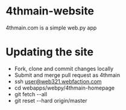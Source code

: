 4thmain-website
===============

4thmain.com is a simple web.py app

Updating the site
=================

* Fork, clone and commit changes locally
* Submit and merge pull request as 4thmain
* ssh user@web321.webfaction.com
* cd webapps/webpy/4thmain-homepage
* git fetch  --all
* git reset --hard origin/master
